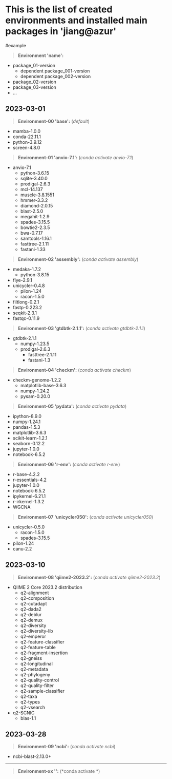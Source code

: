 # This is the list of created environments and installed main packages in 'jiang@azur'


#example
> **Environment 'name':**
- package_01-version
  - dependent package_001-version
  - dependent package_002-version
- package_02-version
- package_03-version
- ...


## 2023-03-01
> **Environment-00 'base':** (*default*)
- mamba-1.0.0
- conda-22.11.1
- python-3.9.12
- screen-4.8.0


> **Environment-01 'anvio-7.1':** (*conda activate anvio-7.1*)
- anvio-7.1
  - python-3.6.15
  - sqlite-3.40.0 
  - prodigal-2.6.3
  - mcl-14.137
  - muscle-3.8.1551
  - hmmer-3.3.2
  - diamond-2.0.15
  - blast-2.5.0
  - megahit-1.2.9
  - spades-3.15.5
  - bowtie2-2.3.5
  - bwa-0.7.17
  - samtools-1.16.1
  - fasttree-2.1.11
  - fastani-1.33


> **Environment-02 'assembly':** (*conda activate assembly*)
- medaka-1.7.2 
  - python-3.8.15
- flye-2.9.1
- unicycler-0.4.8 
  - pilon-1.24
  - racon-1.5.0
- filtlong-0.2.1
- fastp-0.223.2
- seqkit-2.3.1 
- fastqc-0.11.9


> **Environment-03 'gtdbtk-2.1.1':** (*conda activate gtdbtk-2.1.1*)
- gtdbtk-2.1.1
  - numpy-1.23.5
  - prodigal-2.6.3
	- fasttree-2.1.11
	- fastani-1.3


> **Environment-04 'checkm':** (*conda activate checkm*)
- checkm-genome-1.2.2
	- matplotlib-base-3.6.3
	- numpy-1.24.2
	- pysam-0.20.0


> **Environment-05 'pydata':** (*conda activate pydata*)
- ipython-8.9.0 
- numpy-1.24.1
- pandas-1.5.3
- matplotlib-3.6.3 
- scikit-learn-1.2.1
- seaborn-0.12.2 
- jupyter-1.0.0
- notebook-6.5.2


> **Environment-06 'r-env':** (*conda activate r-env*)
- r-base-4.2.2
- r-essentials-4.2
- jupyter-1.0.0
- notebook-6.5.2
- ipykernel-6.21.1
- r-irkernel-1.3.2
- WGCNA 
  

> **Environment-07 'unicycler050':** (*conda activate unicycler050*)
- unicycler-0.5.0
	- racon-1.5.0
	- spades-3.15.5
- pilon-1.24
- canu-2.2

## 2023-03-10
> **Environment-08 'qiime2-2023.2':** (*conda activate qiime2-2023.2*)
- QIIME 2 Core 2023.2 distribution
	- q2-alignment
	- q2-composition
	- q2-cutadapt
	- q2-dada2
	- q2-deblur
	- q2-demux
	- q2-diversity
	- q2-diversity-lib
	- q2-emperor
	- q2-feature-classifier
	- q2-feature-table
	- q2-fragment-insertion
	- q2-gneiss
	- q2-longitudinal
	- q2-metadata
	- q2-phylogeny
	- q2-quality-control
	- q2-quality-filter
	- q2-sample-classifier
	- q2-taxa
	- q2-types
	- q2-vsearch
- q2-SCNIC
	- blas-1.1

## 2023-03-28
> **Environment-09 'ncbi':** (*conda activate ncbi*)
- ncbi-blast-2.13.0+


***
> **Environment-xx '':** (*conda activate *)
